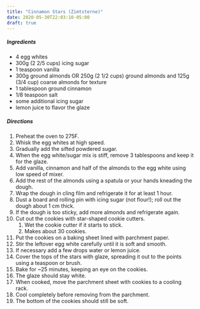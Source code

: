 ```yaml
---
title: "Cinnamon Stars (Zimtsterne)"
date: 2020-05-30T22:03:10-05:00
draft: true
---
```


##### Ingredients
- 4 egg whites
- 300g (2 2/5 cups) icing sugar
- 1 teaspoon vanilla
- 300g ground almonds OR 250g (2 1/2 cups) ground almonds and 125g (3/4 cup) coarse almonds for texture
- 1 tablespoon ground cinnamon
- 1/8 teaspoon salt
- some additional icing sugar
- lemon juice to flavor the glaze

##### Directions
1. Preheat the oven to 275F.
1. Whisk the egg whites at high speed.
1. Gradually add the sifted powdered sugar.
1. When the egg white/sugar mix is stiff, remove 3 tablespoons and keep it for the glaze.
1. Add vanilla, cinnamon and half of the almonds to the egg white using low speed of mixer.
1. Add the rest of the almonds using a spatula or your hands kneading the dough.
1. Wrap the dough in cling film and refrigerate it for at least 1 hour.
1. Dust a board and rolling pin with icing sugar (not flour!); roll out the dough about 1 cm thick.
1. If the dough is too sticky, add more almonds and refrigerate again.
1. Cut out the cookies with star-shaped cookie cutters.
    1. Wet the cookie cutter if it starts to stick.
    1. Makes about 30 cookies.
1. Put the cookies on a baking sheet lined with parchment paper.
1. Stir the leftover egg white carefully until it is soft and smooth.
1. If necessary add a few drops water or lemon juice.
1. Cover the tops of the stars with glaze, spreading it out to the points using a teaspoon or brush.
1. Bake for ~25 minutes, keeping an eye on the cookies.
1. The glaze should stay white.
1. When cooked, move the parchment sheet with cookies to a cooling rack.
1. Cool completely before removing from the parchment.
1. The bottom of the cookies should still be soft.

